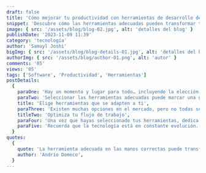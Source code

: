 ```yaml
---
draft: false
title: 'Cómo mejorar tu productividad con herramientas de desarrollo de software'
snippet: 'Descubre cómo las herramientas adecuadas pueden transformar tu flujo de trabajo como desarrollador.'
image: { src: '/assets/blog/blog-02.jpg', alt: 'detalles del blog' }
publishDate: '2023-11-09 11:39'
category: 'tecnología'
author: 'Samuyl Joshi'
bigImg: { src: '/assets/blog/blog-details-01.jpg', alt: 'detalles del blog' }
authorImg: { src: '/assets/blog/author-01.png', alt: 'autor' }
comments: '05'
views: '05'
tags: ['Software', 'Productividad', 'Herramientas']
postDetails:
  {
    paraOne: 'Hay un momento y lugar para todo… incluyendo la elección de herramientas de desarrollo. Por ejemplo: no deberías elegir una herramienta sin evaluar cómo se adapta a tu flujo de trabajo. El propósito principal de cualquier herramienta es simplificar y optimizar tus tareas, lo que significa que debe ser lo más intuitiva y eficiente posible. No querrás elementos innecesarios que compliquen tu proceso.',
    paraTwo: 'Seleccionar las herramientas adecuadas puede marcar una gran diferencia en tu productividad. Desde editores de código hasta sistemas de control de versiones, cada herramienta debe alinearse con tus necesidades específicas como desarrollador.',
    title: 'Elige herramientas que se adapten a ti',
    paraThree: 'Existen muchas opciones en el mercado, pero no todas son ideales para cada proyecto. Evalúa factores como la curva de aprendizaje, la integración con otras herramientas y el soporte de la comunidad antes de tomar una decisión.',
    titleTwo: 'Optimiza tu flujo de trabajo',
    paraFour: 'Una vez que hayas seleccionado tus herramientas, dedica tiempo a configurarlas correctamente. Automatiza tareas repetitivas, personaliza atajos y asegúrate de que todo esté alineado para maximizar tu eficiencia.',
    paraFive: 'Recuerda que la tecnología está en constante evolución. Mantente al día con las últimas actualizaciones y tendencias para asegurarte de que estás utilizando las mejores herramientas disponibles.',
  }
quotes:
  {
    quote: 'La herramienta adecuada en las manos correctas puede transformar un proyecto ordinario en algo extraordinario.',
    author: 'Andrio Domeco',
  }
---
```


